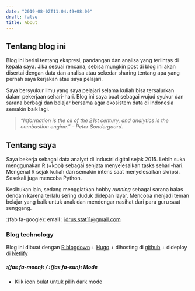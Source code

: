 ```yaml
---
date: "2019-08-02T11:04:49+08:00"
draft: false
title: About
---
```


## Tentang blog ini
Blog ini berisi tentang ekspresi, pandangan dan analisa yang terlintas di kepala saya. Jika sesuai rencana, sebisa mungkin post di blog ini akan disertai dengan data dan analisa atau sekedar sharing tentang apa yang pernah saya kerjakan atau saya pelajari.

Saya bersyukur ilmu yang saya pelajari selama kuliah bisa tersalurkan dalam pekerjaan sehari-hari. Blog ini saya buat  sebagai wujud syukur dan sarana berbagi dan belajar bersama agar ekosistem data di Indonesia semakin baik lagi.


>  _“Information is the oil of the 21st century, and analytics is the combustion engine.” – Peter Sondergaard._


## Tentang saya
Saya bekerja sebagai data analyst di industri digital sejak 2015. Lebih suka menggunakan R (+kopi) sebagai senjata menyelesaikan tasks sehari-hari. Mengenal R sejak kuliah dan semakin intens saat menyelesaikan skripsi. Sesekali juga mencoba Python.

Kesibukan lain, sedang menggiatkan hobby _running_ sebagai sarana balas dendam karena terlalu sering duduk didepan layar. Mencoba menjadi teman belajar yang baik untuk anak dan mendengar nasihat dari para guru saat senggang.


:(fab fa-google): email : idrus.stat11@gmail.com



### Blog technology
Blog ini dibuat dengan [R blogdown](https://bookdown.org/yihui/blogdown/) + [Hugo](https://gohugo.io/) + dihosting di [github](https://github.com/) + dideploy di [Netlify](https://www.netlify.com)


##### :(fas fa-moon): / :(fas fa-sun): Mode
* Klik icon bulat untuk pilih dark mode

